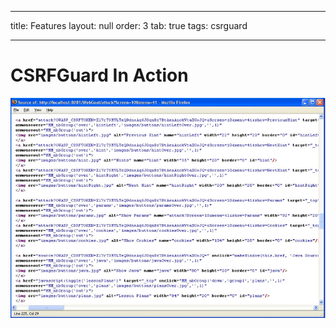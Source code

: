 
---

title: Features
layout: null
order: 3
tab: true
tags: csrguard

---

# CSRFGuard In Action

![CSRFGuard in action](images/csrfguard_in_action.png)

